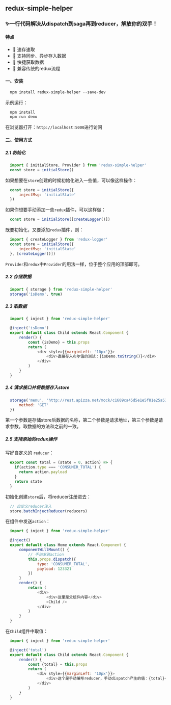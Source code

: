 ## redux-simple-helper

### ✨一行代码解决从dispatch到saga再到reducer，解放你的双手！

#### 特点
* 🚅 速存速取
* 🌲 支持同步、异步存入数据
* 🚀 快捷获取数据
* 🎉 兼容传统的redux流程

#### 一、安装
```javascript
  npm install redux-simple-helper --save-dev
```

示例运行：
```javascript
  npm install
  npm run demo
```

在浏览器打开：`http://localhost:5000`进行访问

#### 二、使用方式
##### 2.1 初始化

```javascript
  import { initialStore, Provider } from 'redux-simple-helper'
  const store = initialStore()
```
如果想要在`store`创建的时候初始化进入一些值，可以像这样操作：

```javascript
  const store = initialStore({
      injectMsg: 'initialState'
  })
```

如果你想要手动添加一些`redux`插件，可以这样做：

```javascript
  const store = initialStore([createLogger()])
```

既要初始化，又要添加`redux`插件，则：

```javascript
  import { createLogger } from 'redux-logger'
  const store = initialStore({
      injectMsg: 'initialState'
  }, [createLogger()])
```

`Provider`和`redux`中`Provider`的用法一样，位于整个应用的顶部即可。

##### 2.2 存储数据

```javascript
  import { storage } from 'redux-simple-helper'
  storage('isDemo', true)
```

##### 2.3 取数据

```javascript
  import { inject } from 'redux-simple-helper'

  @inject('isDemo')
  export default class Child extends React.Component {
      render() {
          const {isDemo} = this.props
          return (
              <div style={{marginLeft: '10px'}}>
                  <div>直接存入布尔值的测试：{isDemo.toString()}</div>
              </div>
          )
      }
  }
```

##### 2.4 请求接口并将数据存入store

```javascript
  storage('menu', 'http://rest.apizza.net/mock/c1609ca45d5e1e5f81e25a5186d0f4b7/menu', {
      method: 'GET'
  })
```

第一个参数是存储store后数据的名称，第二个参数是请求地址，第三个参数是请求参数。取数据的方法和之前的一致。

##### 2.5 支持原始的redux操作

写好自定义的 `reducer`：

```javascript
  export const total = (state = 0, action) => {
    if(action.type === 'CONSUMER_TOTAL') {
      return action.payload
    }
    return state
  }
```

初始化创建`store`后，将reducer注册进去：

```javascript
  // 自定义reducer注入
  store.batchInjectReducer(reducers)
```

在组件中发送`action`：
```javascript
  import { inject } from 'redux-simple-helper'

  @inject()
  export default class Home extends React.Component {
      componentWillMount() {
          // 手动发送action
          this.props.dispatch({
              type: 'CONSUMER_TOTAL',
              payload: 123321
          })
      }
      render() {
          return (
              <div>
                  <div>这里是父组件内容</div>
                  <Child />
              </div>
          )
      }
  }
```

在`Child`组件中取值：

```javascript
  import { inject } from 'redux-simple-helper'

  @inject('total')
  export default class Child extends React.Component {
      render() {
          const {total} = this.props
          return (
              <div style={{marginLeft: '10px'}}>
                  <div>这个是手动编写reducer，手动dispatch产生的值：{total}</div>
              </div>
          )
      }
  }
```